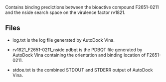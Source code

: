 Contains binding predictions between the bioactive compound F2651-0211 and the nside search space on the virulence factor rv1821.

## Files

- log.txt is the log file generated by AutoDock Vina.

- rv1821_F2651-0211_nside.pdbqt is the PDBQT file generated by AutoDock Vina containing the orientation and binding location of F2651-0211.

- stdoe.txt is the combined STDOUT and STDERR output of AutoDock Vina.

